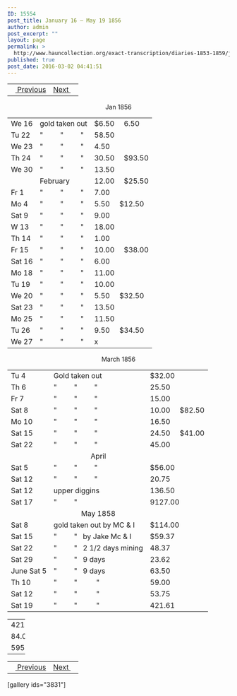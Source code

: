 ```yaml
---
ID: 15554
post_title: January 16 – May 19 1856
author: admin
post_excerpt: ""
layout: page
permalink: >
  http://www.hauncollection.org/exact-transcription/diaries-1853-1859/january-16-may-19-1856/
published: true
post_date: 2016-03-02 04:41:51
---
```

<table style="width: 100%;" align="center">
<tbody>
<tr>
<td><a href="http://www.hauncollection.org/version-2/diaries-1853-1859/september-10-january-20-1856/"><img src="https://lh3.googleusercontent.com/-EFJpxxNiPNw/VqgtWBCZrMI/AAAAAAAAAFU/WfY4lPFWWkg/s800-Ic42/Soeb-Plain-Arrows-8-10px.png" alt="" width="10" height="10" /> Previous</a></td>
<td style="text-align: right;"><a href="http://www.hauncollection.org/version-2/diaries-1853-1859/june-24-1858/">Next <img src="https://lh3.googleusercontent.com/-67k0cYlpXHw/VqgtWKz1MXI/AAAAAAAAAFU/k9PW_Piyurk/s800-Ic42/Soeb-Plain-Arrows-5-10px.png" alt="" width="10" height="10" /></a></td>
</tr>
</tbody>
</table>
<p style="text-align: center;">Jan 1856</p>

<table style="width: 100%;">
<tbody>
<tr>
<td>We 16</td>
<td>gold taken out</td>
<td>$6.50     6.50</td>
</tr>
<tr>
<td>Tu 22</td>
<td>"         "         "</td>
<td>58.50</td>
</tr>
<tr>
<td>We 23</td>
<td>"         "         "</td>
<td>4.50</td>
</tr>
<tr>
<td>Th 24</td>
<td>"         "         "</td>
<td>30.50     $93.50</td>
</tr>
<tr>
<td>We 30</td>
<td>"         "         "</td>
<td>13.50</td>
</tr>
<tr>
<td></td>
<td>February</td>
<td>12.00     $25.50</td>
</tr>
<tr>
<td>Fr 1</td>
<td>"         "         "</td>
<td>7.00</td>
</tr>
<tr>
<td>Mo 4</td>
<td>"         "         "</td>
<td>5.50     $12.50</td>
</tr>
<tr>
<td>Sat 9</td>
<td>"         "         "</td>
<td>9.00</td>
</tr>
<tr>
<td>W 13</td>
<td>"         "         "</td>
<td>18.00</td>
</tr>
<tr>
<td>Th 14</td>
<td>"         "         "</td>
<td>1.00</td>
</tr>
<tr>
<td>Fr 15</td>
<td>"         "         "</td>
<td>10.00     $38.00</td>
</tr>
<tr>
<td>Sat 16</td>
<td>"         "         "</td>
<td>6.00</td>
</tr>
<tr>
<td>Mo 18</td>
<td>"         "         "</td>
<td>11.00</td>
</tr>
<tr>
<td>Tu 19</td>
<td>"         "         "</td>
<td>10.00</td>
</tr>
<tr>
<td>We 20</td>
<td>"         "         "</td>
<td>5.50     $32.50</td>
</tr>
<tr>
<td>Sat 23</td>
<td>"         "         "</td>
<td>13.50</td>
</tr>
<tr>
<td>Mo 25</td>
<td>"         "         "</td>
<td>11.50</td>
</tr>
<tr>
<td>Tu 26</td>
<td>"         "         "</td>
<td>9.50     $34.50</td>
</tr>
<tr>
<td>We 27</td>
<td>"         "         "</td>
<td>x</td>
</tr>
</tbody>
</table>
<p style="text-align: center;">March 1856</p>

<table style="width: 100%;">
<tbody>
<tr>
<td>Tu 4</td>
<td>Gold taken out</td>
<td>$32.00</td>
</tr>
<tr>
<td>Th 6</td>
<td>"         "         "</td>
<td>25.50</td>
</tr>
<tr>
<td>Fr 7</td>
<td>"         "         "</td>
<td>15.00</td>
</tr>
<tr>
<td>Sat 8</td>
<td>"         "         "</td>
<td>10.00     $82.50</td>
</tr>
<tr>
<td>Mo 10</td>
<td>"         "         "</td>
<td>16.50</td>
</tr>
<tr>
<td>Sat 15</td>
<td>"         "         "</td>
<td>24.50     $41.00</td>
</tr>
<tr>
<td>Sat 22</td>
<td>"         "         "</td>
<td>45.00</td>
</tr>
<tr>
<td></td>
<td style="text-align: center;">April</td>
<td></td>
</tr>
<tr>
<td>Sat 5</td>
<td>"         "         "</td>
<td>$56.00</td>
</tr>
<tr>
<td>Sat 12</td>
<td>"         "         "</td>
<td>20.75</td>
</tr>
<tr>
<td>Sat 12</td>
<td>upper diggins</td>
<td>136.50</td>
</tr>
<tr>
<td>Sat 17</td>
<td>"         "</td>
<td>9127.00</td>
</tr>
<tr>
<td></td>
<td style="text-align: center;">May 1858</td>
<td></td>
</tr>
<tr>
<td>Sat 8</td>
<td>gold taken out by MC &amp; I</td>
<td>$114.00</td>
</tr>
<tr>
<td>Sat 15</td>
<td>"         "   by Jake Mc &amp; I</td>
<td>$59.37</td>
</tr>
<tr>
<td>Sat 22</td>
<td>"         "   2 1/2 days mining</td>
<td>48.37</td>
</tr>
<tr>
<td>Sat 29</td>
<td>"         "   9 days</td>
<td>23.62</td>
</tr>
<tr>
<td>June
Sat 5</td>
<td>"         "   9 days</td>
<td>63.50</td>
</tr>
<tr>
<td>Th 10</td>
<td>"         "          "</td>
<td>59.00</td>
</tr>
<tr>
<td>Sat 12</td>
<td>"         "          "</td>
<td>53.75</td>
</tr>
<tr>
<td>Sat 19</td>
<td>"         "          "</td>
<td>421.61</td>
</tr>
</tbody>
</table>
<table style="width: 40px;">
<tbody>
<tr>
<td>421.61</td>
</tr>
<tr>
<td>84.00</td>
</tr>
<tr>
<td>595.61</td>
</tr>
</tbody>
</table>
<table style="width: 100%;" align="center">
<tbody>
<tr>
<td><a href="http://www.hauncollection.org/version-2/diaries-1853-1859/september-10-january-20-1856/"><img src="https://lh3.googleusercontent.com/-EFJpxxNiPNw/VqgtWBCZrMI/AAAAAAAAAFU/WfY4lPFWWkg/s800-Ic42/Soeb-Plain-Arrows-8-10px.png" alt="" width="10" height="10" /> Previous</a></td>
<td style="text-align: right;"><a href="http://www.hauncollection.org/version-2/diaries-1853-1859/june-24-1858/">Next <img src="https://lh3.googleusercontent.com/-67k0cYlpXHw/VqgtWKz1MXI/AAAAAAAAAFU/k9PW_Piyurk/s800-Ic42/Soeb-Plain-Arrows-5-10px.png" alt="" width="10" height="10" /></a></td>
</tr>
</tbody>
</table>
[gallery ids="3831"]

&nbsp;